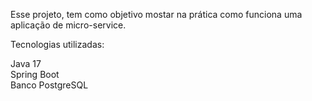 Esse projeto, tem como objetivo mostar na prática como funciona uma aplicação de micro-service.

Tecnologias utilizadas:

Java 17    
Spring Boot    
Banco PostgreSQL    
